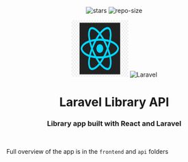 <div align=center>

![stars] ![repo-size]

<picture>
  <source media="(prefers-color-scheme: dark)" srcset="frontend/public/react-light.svg">
  <source media="(prefers-color-scheme: light)" srcset="frontend/public/react-dark.png">
  <img src="frontend/public/react-dark.png" alt="React Logo" width="133" height="133">
</picture>

<picture>
    <source srcset="api/laravel-logo.png">
    <img alt="Laravel" width="133" height="133">
</picture>

# <a name="no-link"></a>Laravel Library API

### Library app built with React and Laravel

</div>
&nbsp;&nbsp;&nbsp;&nbsp;

Full overview of the app is in the `frontend` and `api` folders

[repo-size]: https://img.shields.io/github/repo-size/dragan717080/GoblinMineGame
[stars]: https://img.shields.io/github/stars/dragan717080/GoblinMineGame
